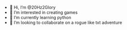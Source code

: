 - 👋 Hi, I’m @20Hz2Glory
- 👀 I’m interested in creating games
- 🌱 I’m currently learning python
- 💞️ I’m looking to collaborate on a rogue like txt adventure

<!---
20Hz2Glory/20Hz2Glory is a ✨ special ✨ repository because its `README.md` (this file) appears on your GitHub profile.
You can click the Preview link to take a look at your changes.
--->
